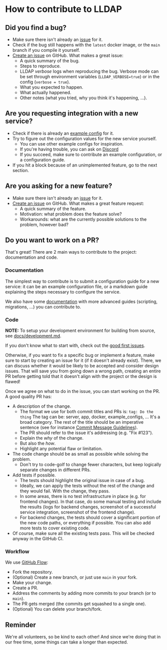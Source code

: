 # How to contribute to LLDAP

## Did you find a bug?

 - Make sure there isn't already an [issue](https://github.com/lldap/lldap/issues?q=is%3Aissue+is%3Aopen) for it.
 - Check if the bug still happens with the `latest` docker image, or the `main` branch if you compile it yourself.
 - [Create an issue](https://github.com/lldap/lldap/issues/new) on GitHub. What makes a great issue:
   - A quick summary of the bug.
   - Steps to reproduce.
   - LLDAP _verbose_ logs when reproducing the bug. Verbose mode can be set through environment variables (`LLDAP_VERBOSE=true`) or in the config (`verbose = true`).
   - What you expected to happen.
   - What actually happened.
   - Other notes (what you tried, why you think it's happening, ...).

## Are you requesting integration with a new service?

 - Check if there is already an [example config](https://github.com/lldap/lldap/tree/main/example_configs) for it.
 - Try to figure out the configuration values for the new service yourself.
   - You can use other example configs for inspiration.
   - If you're having trouble, you can ask on [Discord](https://discord.gg/h5PEdRMNyP)
   - If you succeed, make sure to contribute an example configuration, or a configuration guide.
 - If you hit a block because of an unimplemented feature, go to the next section.

## Are you asking for a new feature?

 - Make sure there isn't already an [issue](https://github.com/lldap/lldap/issues?q=is%3Aissue+is%3Aopen) for it.
 - [Create an issue](https://github.com/lldap/lldap/issues/new) on GitHub. What makes a great feature request:
   - A quick summary of the feature.
   - Motivation: what problem does the feature solve?
   - Workarounds: what are the currently possible solutions to the problem, however bad?

## Do you want to work on a PR?

That's great! There are 2 main ways to contribute to the project: documentation and code.

### Documentation

The simplest way to contribute is to submit a configuration guide for a new
service: it can be an example configuration file, or a markdown guide
explaining the steps necessary to configure the service.

We also have some 
[documentation](https://github.com/lldap/lldap/tree/main/docs) with more
advanced guides (scripting, migrations, ...) you can contribute to.

### Code

**NOTE:** To setup your development environment for building from source, see [docs/development.md](docs/development.md).

If you don't know what to start with, check out the 
[good first issues](https://github.com/lldap/lldap/labels/good%20first%20issue). 

Otherwise, if you want to fix a specific bug or implement a feature, make sure
to start by creating an issue for it (if it doesn't already exist). There, we
can discuss whether it would be likely to be accepted and consider design
issues. That will save you from going down a wrong path, creating an entire PR
before getting told that it doesn't align with the project or the design is 
flawed!

Once we agree on what to do in the issue, you can start working on the PR. A good quality PR has:
 - A description of the change.
   - The format we use for both commit titles and PRs is:
     `tag: Do the thing`
     The tag can be: server, app, docker, example_configs, ... It's a broad category.
     The rest of the title should be an imperative sentence (see for instance [Commit Message
     Guidelines](https://gist.github.com/robertpainsi/b632364184e70900af4ab688decf6f53)).
   - The PR should refer to the issue it's addressing (e.g. "Fix #123").
   - Explain the _why_ of the change.
   - But also the _how_.
   - Highlight any potential flaw or limitation.
 - The code change should be as small as possible while solving the problem.
   - Don't try to code-golf to change fewer characters, but keep logically separate changes in
     different PRs.
 - Add tests if possible.
   - The tests should highlight the original issue in case of a bug.
   - Ideally, we can apply the tests without the rest of the change and they would fail. With the
     change, they pass.
   - In some areas, there is no test infrastructure in place (e.g. for frontend changes). In that
     case, do some manual testing and include the results (logs for backend changes, screenshot of a
     successful service integration, screenshot of the frontend change).
   - For backend changes, the tests should cover a significant portion of the new code paths, or
     everything if possible. You can also add more tests to cover existing code.
 - Of course, make sure all the existing tests pass. This will be checked anyway in the GitHub CI.

### Workflow

We use [GitHub Flow](https://docs.github.com/en/get-started/quickstart/github-flow):
 - Fork the repository.
 - (Optional) Create a new branch, or just use `main` in your fork.
 - Make your change.
 - Create a PR.
 - Address the comments by adding more commits to your branch (or to `main`).
 - The PR gets merged (the commits get squashed to a single one).
 - (Optional) You can delete your branch/fork.

## Reminder

We're all volunteers, so be kind to each other! And since we're doing that in our free time, some
things can take a longer than expected.
